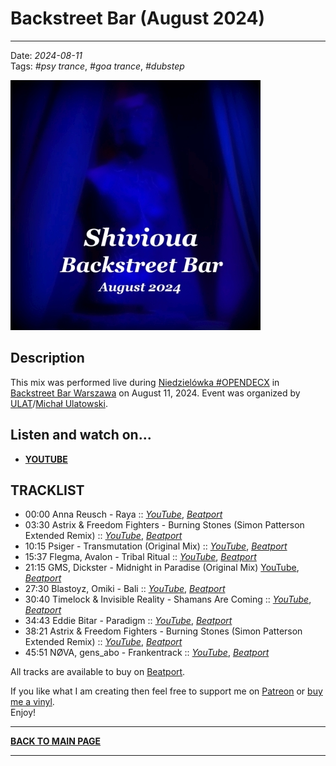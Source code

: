 # Backstreet Bar (August 2024) 

----

Date: *2024-08-11*  
Tags: *#psy trance*, *#goa trance*, *#dubstep*  

[![Shivioua - Backstreet Bar (August 2024)](./images/backstreet-bar-august-2024.jpg)](https://www.youtube.com/watch?v=_5GEcFGcYNU)

## Description

This mix was performed live during [Niedzielówka #OPENDECX](https://www.facebook.com/events/391416550625169/) 
in [Backstreet Bar Warszawa](https://www.instagram.com/backstreetbarwarszawa) on August 11, 2024. Event was organized by [ULAT](https://www.facebook.com/ulatdeejay/)/[Michał Ulatowski](https://www.instagram.com/ulat.music.techno/).

## Listen and watch on...

* [**YOUTUBE**](https://www.youtube.com/watch?v=_5GEcFGcYNU)   

## TRACKLIST

* 00:00 Anna Reusch - Raya
  :: [_YouTube_](https://www.youtube.com/watch?v=yag489WpNZk), [_Beatport_](https://www.beatport.com/track/raya/19111727)  
* 03:30 Astrix & Freedom Fighters - Burning Stones (Simon Patterson Extended Remix)
  :: [_YouTube_](https://www.youtube.com/watch?v=vvyg5M423vM), [_Beatport_](https://www.beatport.com/track/burning-stones/15657513)  
* 10:15 Psiger - Transmutation (Original Mix)
  :: [_YouTube_](https://www.youtube.com/watch?v=Z4Rqqpn7wlA), [_Beatport_](https://www.beatport.com/release/transmutation/4637639)  
* 15:37 Flegma, Avalon - Tribal Ritual
  :: [_YouTube_](https://www.youtube.com/watch?v=eHBLJn41MFk), [_Beatport_](https://www.beatport.com/track/tribal-ritual/19241791)  
* 21:15 GMS, Dickster - Midnight in Paradise (Original Mix)
  [YouTube](https://www.youtube.com/watch?v=QEtjqtPgjKA), [_Beatport_](https://www.beatport.com/track/midnight-in-paradise/19088503)  
* 27:30 Blastoyz, Omiki - Bali
  :: [_YouTube_](https://www.youtube.com/watch?v=LuJVM3YIkvg), [_Beatport_](https://www.beatport.com/track/bali/15629402)  
* 30:40 Timelock & Invisible Reality - Shamans Are Coming
  :: [_YouTube_](https://www.youtube.com/watch?v=5QsOp8QzQlI), [_Beatport_](https://www.beatport.com/track/shamans-are-coming/15624208)  
* 34:43 Eddie Bitar - Paradigm
  :: [_YouTube_](https://www.youtube.com/watch?v=nakLhy3E6rw), [_Beatport_](https://www.beatport.com/track/paradigm/15648439)  
* 38:21 Astrix & Freedom Fighters - Burning Stones (Simon Patterson Extended Remix)
  :: [_YouTube_](https://www.youtube.com/watch?v=vvyg5M423vM), [_Beatport_](https://www.beatport.com/track/burning-stones/15657513)  
* 45:51 NØVA, gens_abo - Frankentrack
  :: [_YouTube_](https://www.youtube.com/watch?v=kHHDeESosZg), [_Beatport_](https://www.beatport.com/track/frankentrack/19324211)  

All tracks are available to buy on <a href="http://beatport.com" target="_blank">Beatport</a>. 

If you like what I am creating then feel free to support me on [Patreon](https://www.patreon.com/shivioua) or [buy me a vinyl](https://www.buymeacoffee.com/shivioua).  
Enjoy!  

----

[**BACK TO MAIN PAGE**](./README.md)

---- 